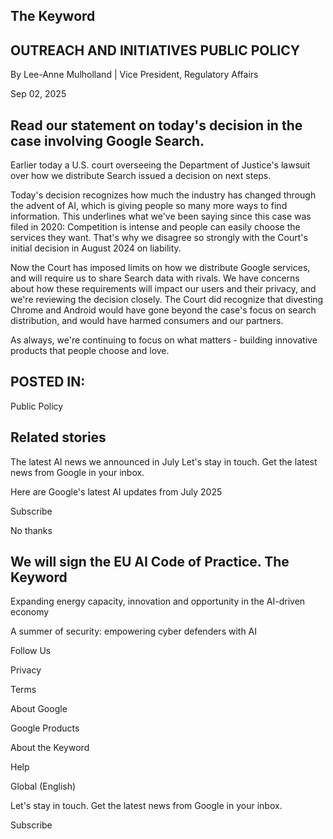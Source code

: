 <!-- image -->

## The Keyword

## OUTREACH AND INITIATIVES PUBLIC POLICY

By Lee-Anne Mulholland | Vice President, Regulatory Affairs

Sep 02, 2025

<!-- image -->

## Read our statement on today's decision in the case involving Google Search.

Earlier today a U.S. court overseeing the Department of Justice's lawsuit over how we distribute Search issued a decision on next steps.

Today's decision recognizes how much the industry has changed through the advent of AI, which is giving people so many more ways to find information. This underlines what we've been saying since this case was filed in 2020: Competition is intense and people can easily choose the services they want. That's why we disagree so strongly with the Court's initial decision in August 2024 on liability.

Now the Court has imposed limits on how we distribute Google services, and will require us to share Search data with rivals. We have concerns about how these requirements will impact our users and their privacy, and we're reviewing the decision closely. The Court did recognize that divesting Chrome and Android would have gone beyond the case's focus on search distribution, and would have harmed consumers and our partners.

As always, we're continuing to focus on what matters - building innovative products that people choose and love.

## POSTED IN:

Public Policy

## Related stories

The latest AI news we announced in July Let's stay in touch. Get the latest news from Google in your inbox.

Here are Google's latest AI updates from July 2025

Subscribe

No thanks

## We will sign the EU AI Code of Practice. The Keyword

<!-- image -->

<!-- image -->

<!-- image -->

Expanding energy capacity, innovation and opportunity in the AI-driven economy

A summer of security: empowering cyber defenders with AI

Follow Us

Privacy

Terms

About Google

Google Products

About the Keyword

Help

Global (English)

Let's stay in touch. Get the latest news from Google in your inbox.

Subscribe

<!-- image -->

<!-- image -->